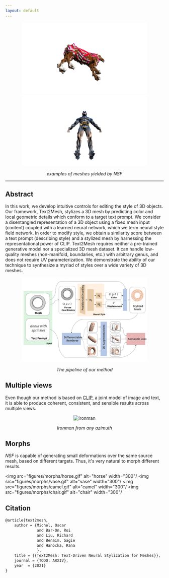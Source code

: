 ```yaml
---
layout: default
---
```


<center>

<img src="figures/hero/horse.gif" alt="horse with poncho" width="400"/> <img src="figures/hero/person.gif" alt="batman" width="400"/>
<p><em>examples of meshes yielded by <i>NSF</i></em></p>

</center>

* * *

## Abstract

In this work, we develop intuitive controls for editing
the style of 3D objects. Our framework, Text2Mesh, stylizes a 3D mesh by predicting color and local geometric details which conform to a target text prompt. We consider
a disentangled representation of a 3D object using a fixed
mesh input (content) coupled with a learned neural network, which we term neural style field network. In order
to modify style, we obtain a similarity score between a text
prompt (describing style) and a stylized mesh by harnessing the representational power of CLIP. Text2Mesh requires
neither a pre-trained generative model nor a specialized
3D mesh dataset. It can handle low-quality meshes (non-manifold, boundaries, etc.) with arbitrary genus, and does
not require UV parameterization. We demonstrate the ability of our technique to synthesize a myriad of styles over a
wide variety of 3D meshes.

<center>

<img src="figures/pipeline.svg" alt="Pipeline" width="400"/>
<p><em>The pipeline of our method</em></p>

</center>


## Multiple views
Even though our method is based on [CLIP](https://openai.com/blog/clip/), a joint model of image and text, it is able to produce coherent, consistent, and sensible results across multiple views.
<center>
<img src="figures/multiple-views/ironman.gif" alt="ironman" width="500"/>
<p><em>Ironman from any azimuth </em></p>

</center>

## Morphs
_NSF_ is capable of generating small deformations over the same source mesh, based on different targets. Thus, it's very natural to morph different results.


 <img src="figures/morphs/horse.gif" alt="horse" width="300"/
 <img src="figures/morphs/vase.gif" alt="vase" width="300"/
 <img src="figures/morphs/camel.gif" alt="camel" width="300"/
 <img src="figures/morphs/chair.gif" alt="chair" width="300"/

## Citation
```
@article{text2mesh,
    author = {Michel, Oscar
              and Bar-On, Roi
              and Liu, Richard
              and Benaim, Sagie
              and Hanocka, Rana
              },
    title = {{Text2Mesh: Text-Driven Neural Stylization for Meshes}},
    journal = {TODO: ARXIV},
    year  = {2021}
}
```
